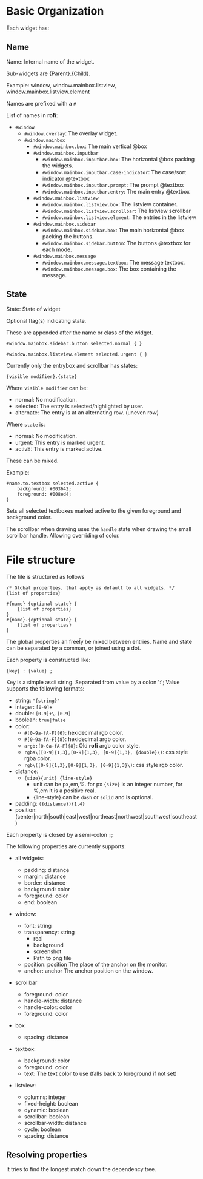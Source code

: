 # Basic Organization

Each widget has:

## Name

Name: Internal name of the widget.

Sub-widgets are {Parent}.{Child}.

Example: window, window.mainbox.listview, window.mainbox.listview.element

Names are prefixed with a `#`

List of names in **rofi**:

 * `#window`
    * `#window.overlay`: The overlay widget.
    * `#window.mainbox`
        * `#window.mainbox.box`: The main vertical @box
         * `#window.mainbox.inputbar`
           * `#window.mainbox.inputbar.box`: The horizontal @box packing the widgets.
           * `#window.mainbox.inputbar.case-indicator`: The case/sort indicator @textbox
           * `#window.mainbox.inputbar.prompt`: The prompt @textbox
           * `#window.mainbox.inputbar.entry`: The main entry @textbox
         * `#window.mainbox.listview`
            * `#window.mainbox.listview.box`: The listview container. 
            * `#window.mainbox.listview.scrollbar`: The listview scrollbar
            * `#window.mainbox.listview.element`: The entries in the listview
         * `#window.mainbox.sidebar`
           * `#window.mainbox.sidebar.box`: The main horizontal @box packing the buttons.
           * `#window.mainbox.sidebar.button`: The buttons @textbox for each mode.
         * `#window.mainbox.message`
           * `#window.mainbox.message.textbox`: The message textbox.
           * `#window.mainbox.message.box`: The box containing the message.

## State

State: State of widget

Optional flag(s) indicating state.

These are appended after the name or class of the widget.

`#window.mainbox.sidebar.button selected.normal { }`

`#window.mainbox.listview.element selected.urgent { }`

Currently only the entrybox and scrollbar has states:

`{visible modifier}.{state}`

Where `visible modifier` can be:
 * normal: No modification.
 * selected: The entry is selected/highlighted by user.
 * alternate: The entry is at an alternating row. (uneven row)

Where `state` is:
 * normal: No modification.
 * urgent: This entry is marked urgent.
 * activE: This entry is marked active.

These can be mixed.

Example:
```
#name.to.textbox selected.active {
    background: #003642;
    foreground: #008ed4;
}
```

Sets all selected textboxes marked active to the given foreground and background color.

The scrollbar when drawing uses the `handle` state when drawing the small scrollbar handle.
Allowing overriding of color.

# File structure

The file is structured as follows

```
/* Global properties, that apply as default to all widgets. */
{list of properties}

#{name} {optional state} {
    {list of properties}
}
#{name}.{optional state} {
    {list of properties}
}
```

The global properties an freeĺy be mixed between entries.
Name and state can be separated by a comman, or joined using a dot.

Each property is constructed like:
```
{key} : {value} ;
```
Key is a simple ascii string.
Separated from value by a colon ':';
Value supports the following formats:

 * string:  `"{string}"`
 * integer: `[0-9]+`
 * double:  `[0-9]+\.[0-9]`
 * boolean: `true|false`
 * color:
    * `#[0-9a-fA-F]{6}`: hexidecimal rgb color.
    * `#[0-9a-fA-F]{8}`:  hexidecimal argb color.
    * `argb:[0-0a-fA-F]{8}`: Old **rofi** argb color style.
    * `rgba\([0-9]{1,3},[0-9]{1,3}, [0-9]{1,3}, {double}\)`: css style rgba color.
    * `rgb\([0-9]{1,3},[0-9]{1,3}, [0-9]{1,3}\)`: css style rgb color.
 * distance:
    * `{size}{unit} {line-style}`
       * unit can be px,em,%. for px `{size}` is an integer number, for %,em it is a positive real.
       * {line-style} can be `dash` or `solid` and is optional.
 * padding: `({distance}){1,4}`
 * position: (center|north|south|east|west|northeast|northwest|southwest|southeast)

Each property is closed by a semi-colon `;`;

The following properties are currently supports:

 * all widgets:
    * padding:         distance
    * margin:          distance
    * border:          distance
    * background:      color
    * foreground:      color
    * end:             boolean

 * window:
    * font:            string
    * transparency:    string
        - real
        - background
        - screenshot
        - Path to png file
    * position:       position
        The place of the anchor on the monitor.
    * anchor:         anchor
        The anchor position on the window.

  * scrollbar
    * foreground:      color
    * handle-width:    distance
    * handle-color:    color 
    * foreground:      color

  * box
    * spacing:         distance

  * textbox:
    *  background:      color
    *  foreground:      color
    *  text:            The text color to use (falls back to foreground if not set)

  * listview:
    * columns:         integer
    * fixed-height:    boolean
    * dynamic:         boolean
    * scrollbar:       boolean
    * scrollbar-width: distance
    * cycle:           boolean
    * spacing:         distance


## Resolving properties

It tries to find the longest match down the dependency tree.

